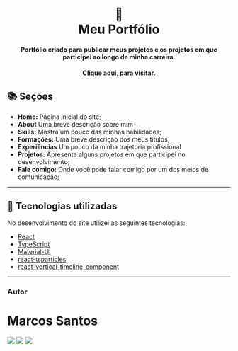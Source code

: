 <h1 align="center">
  📰<br>Meu Portfólio
</h1>

<h4 align="center">
  Portfólio criado para publicar meus projetos e os projetos em que participei ao longo de minha carreira.
</h4>

<h4 align="center"><a href="https://msc-santos.github.io/portfolio">Clique aqui, para visitar.</a></h4>

## 📚 Seções

- **Home:** Página inicial do site;
- **About** Uma breve descrição sobre mim
- **Skiils:** Mostra um pouco das minhas habilidades;
- **Formações:** Uma breve descrição dos meus títulos;
- **Experiências** Um pouco da minha trajetoria profissional 
- **Projetos:** Apresenta alguns projetos em que participei no desenvolvimento;
- **Fale comigo:** Onde você pode falar comigo por um dos meios de comunicação;

---

## 💼 Tecnologias utilizadas

No desenvolvimento do site utilizei as seguintes tecnologias:

- [React](https://pt-br.reactjs.org/)
- [TypeScript](https://www.typescriptlang.org/docs/)
- [Material-UI](https://mui.com/)
- [react-tsparticles](https://www.npmjs.com/package/react-tsparticles)
- [react-vertical-timeline-component](https://www.npmjs.com/package/react-vertical-timeline-component)

---

### Autor
# Marcos Santos

<div>
    <a href = "mailto:marcossamuel17@gmail.com"><img src="https://img.shields.io/badge/Gmail-D14836?style=for-the-badge&logo=gmail&logoColor=white" target="_blank"></a>
     <a href = "https://www.linkedin.com/in/marcos-samuel-1710"><img src="https://img.shields.io/badge/LinkedIn-0077B5?style=for-the-badge&logo=linkedin&logoColor=white" target="_blank"></a>
    <a href = "https://marcos1710.github.io/"><img src="https://img.shields.io/badge/website-000000?style=for-the-badge&logo=About.me&logoColor=white" target="_blank"></a>
</div>